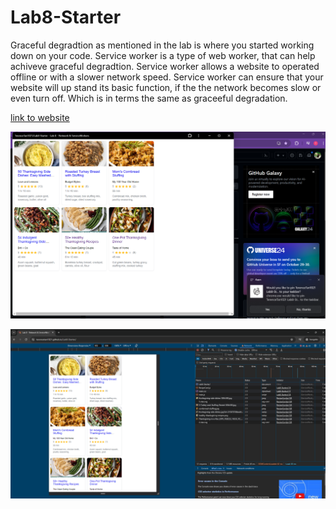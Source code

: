 # Lab8-Starter

Graceful degradtion as mentioned in the lab is where you started working down on your code. Service worker is a type of web worker, that can help achiveve graceful degradtion. Service worker allows a website to operated offline or with a slower network speed. Service worker can ensure that your website will up stand its basic function, if the the network becomes slow or even turn off. Which is in terms the same as graceeful degradation.

[link to website](https://terencetan1021.github.io/Lab8-Starter/)

![picture](PWA.png)

![picture](PWA2.png)

